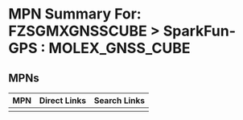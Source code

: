 



# MPN Summary For: FZSGMXGNSSCUBE > SparkFun-GPS : MOLEX_GNSS_CUBE

## MPNs
  

|MPN|Direct Links|Search Links|
| :--- | :--- | :--- |
||||
